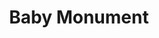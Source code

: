 ---
pid: llp315
title: Baby Monument
location_transcription: Scott Rd
coordinates: "[-75.285882004525, 40.043957924991]"
zipcode: '19010'
gen_neighborhood: 
neighborhood: Brwn Mawr
outside_phl: 'Bryn Mawr PA '
age: '6'
age_range: 6-13
instagram: 
image_file_name: llp_315.jpg
proposal_transcription: Babys Are the best
topic: Family
topic_summary: '0'
type: Building,Sculpture Statue
keywords_other: baby, clock, larval human
credit: Azalea
image_labels: 
twitter: 
facebook: 
permalink: "/monuments/llp315/"
layout: item-page
---